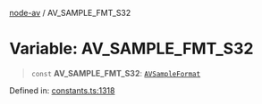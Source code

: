 [node-av](../globals.md) / AV\_SAMPLE\_FMT\_S32

# Variable: AV\_SAMPLE\_FMT\_S32

> `const` **AV\_SAMPLE\_FMT\_S32**: [`AVSampleFormat`](../type-aliases/AVSampleFormat.md)

Defined in: [constants.ts:1318](https://github.com/seydx/av/blob/f8631fc881b394300b1479f511d55cf1c370a87f/src/constants/constants.ts#L1318)
